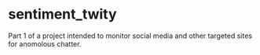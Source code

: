 # sentiment_twity

Part 1 of a project intended to monitor social media and other targeted sites for anomolous chatter.
